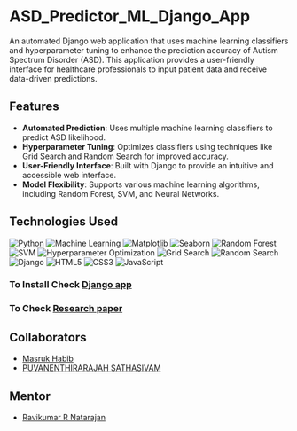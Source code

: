 # ASD_Predictor_ML_Django_App

An automated Django web application that uses machine learning classifiers and hyperparameter tuning to enhance the prediction accuracy of Autism Spectrum Disorder (ASD). This application provides a user-friendly interface for healthcare professionals to input patient data and receive data-driven predictions.

## Features

- **Automated Prediction**: Uses multiple machine learning classifiers to predict ASD likelihood.
- **Hyperparameter Tuning**: Optimizes classifiers using techniques like Grid Search and Random Search for improved accuracy.
- **User-Friendly Interface**: Built with Django to provide an intuitive and accessible web interface.
- **Model Flexibility**: Supports various machine learning algorithms, including Random Forest, SVM, and Neural Networks.

## Technologies Used

![Python](https://img.shields.io/badge/-Python-3776AB?style=flat-square&logo=python&logoColor=white)
![Machine Learning](https://img.shields.io/badge/-Machine%20Learning-FF6F00?style=flat-square&logo=tensorflow&logoColor=white)
![Matplotlib](https://img.shields.io/badge/-Matplotlib-11557C?style=flat-square&logo=python&logoColor=white)
![Seaborn](https://img.shields.io/badge/-Seaborn-3776AB?style=flat-square&logo=python&logoColor=white)
![Random Forest](https://img.shields.io/badge/-Random%20Forest-4CAF50?style=flat-square&logo=scikit-learn&logoColor=white)
![SVM](https://img.shields.io/badge/-SVM-000000?style=flat-square&logo=scikit-learn&logoColor=white)
![Hyperparameter Optimization](https://img.shields.io/badge/-Hyperparameter%20Optimization-6DB33F?style=flat-square&logo=hyperopt&logoColor=white)
![Grid Search](https://img.shields.io/badge/-Grid%20Search-6A1B9A?style=flat-square&logo=scikit-learn&logoColor=white)
![Random Search](https://img.shields.io/badge/-Random%20Search-FFC107?style=flat-square&logo=scikit-learn&logoColor=black)
![Django](https://img.shields.io/badge/-Django-092E20?style=flat-square&logo=django&logoColor=white)
![HTML5](https://img.shields.io/badge/-HTML5-E34F26?style=flat-square&logo=html5&logoColor=white)
![CSS3](https://img.shields.io/badge/-CSS3-1572B6?style=flat-square&logo=css3&logoColor=white)
![JavaScript](https://img.shields.io/badge/-JavaScript-F7DF1E?style=flat-square&logo=javascript&logoColor=black)

  
### To Install Check [Django app](https://github.com/puvanenthiran462/Autism-Spectrum-Disorder-prediction)
### To Check [Research paper](https://ieeexplore.ieee.org/document/10692172)
## Collaborators

- [Masruk Habib ](https://www.linkedin.com/in/masruk-habib)
- [PUVANENTHIRARAJAH SATHASIVAM](https://www.linkedin.com/in/puvanenthirarajah-sathasivam-958014266) 
## Mentor 
- [Ravikumar R Natarajan ](https://www.linkedin.com/in/ravikumarrn/)

